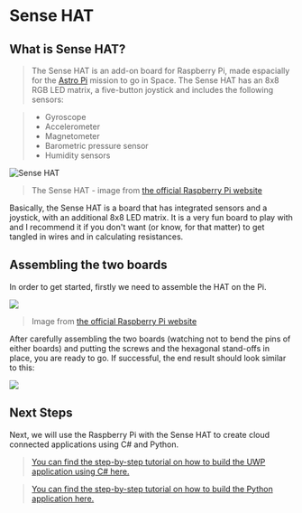 Sense HAT
=========

What is Sense HAT?
------------------
> The Sense HAT is an add-on board for Raspberry Pi, made espacially for the [Astro Pi](https://astro-pi.org/) mission to go in Space.
> The Sense HAT has an 8x8 RGB LED matrix, a five-button joystick and includes the following sensors:
    
>    - Gyroscope
>    - Accelerometer
>    - Magnetometer
>    - Barometric pressure sensor
>    - Humidity sensors

![Sense HAT](https://www.raspberrypi.org/wp-content/uploads/2015/06/astro-pi-hat.png)

> The Sense HAT - image from [the official Raspberry Pi website](https://www.raspberrypi.org/products/sense-hat/)

Basically, the Sense HAT is a board that has integrated sensors and a joystick, with an additional 8x8 LED matrix. It is a very fun board to play with and I recommend it if you don't want (or know, for that matter) to get tangled in wires and in calculating resistances.

Assembling the two boards
--------------------------
In order to get started, firstly we need to assemble the HAT on the Pi. 

![](https://raw.githubusercontent.com/raspberrypilearning/astro-pi-guide/3ca15fd5e2a44121f0ac9bbcaf64f3c2f0b51a54/images/sense-hat-assembly.png)

> Image from [the official Raspberry Pi website](https://www.raspberrypi.org/learning/astro-pi-guide/assemble.md)

After carefully assembling the two boards (watching not to bend the pins of either boards) and putting the screws and the hexagonal stand-offs in place, you are ready to go. If successful, the end result should look similar to this:

![](https://radu-matei.github.io/img/article-photos/rpi-sensehat-telemetry/rpi-sensehat-assembly.jpg)

Next Steps
----------

Next, we will use the Raspberry Pi with the Sense HAT to create cloud connected applications using C# and Python.

> [You can find the step-by-step tutorial on how to build the UWP application using C# here.](../windows10-iot/session03/readme.md)

> [You can find the step-by-step tutorial on how to build the Python application here.](link-to-python-application)